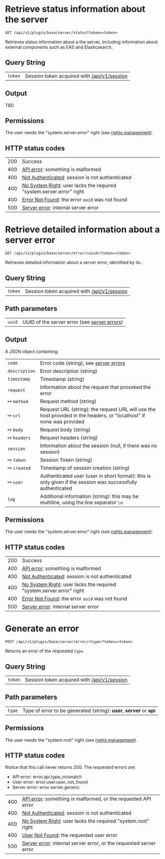 # Retrieve status information about the server
    GET /api/v1/plugin/base/server/status?token=<token>

Retrieves status information about a the server, including information about external components such as EAS and Elasticsearch.

## Query String

|   |   |
|---|---|
| `token` | Session token acquired with [/api/v1/session](/technical/api/session/session.md) |

## Output

TBD

## Permissions

The user needs the "system.server.error" right (see [rights management](/technical/rightsmanagement/rightsmanagement.md)).

## HTTP status codes

|   |   |
|---|---|
| 200 | Success |
| 400 | [API error](/technical/errors/errors.md#api_error): something is malformed |
| 400 | [Not Authenticated](/technical/errors/errors.md#not_authenticated): session is not authenticated |
| 400 | [No System Right](/technical/errors/errors.md#no_system_right): user lacks the required "system.server.error" right |
| 400 | [Error Not Found](/technical/errors/errors.md#error_not_found): the error `uuid` was not found |
| 500 | [Server error](/technical/errors/errors.md#server_error): internal server error |





# Retrieve detailed information about a server error
    GET /api/v1/plugin/base/server/error/<uuid>?token=<token>

Retrieves detailed information about a server error, identified by its <uuid>.

## Query String

|   |   |
|---|---|
| `token` | Session token acquired with [/api/v1/session](/technical/api/session/session.md) |

## Path parameters

|   |   |
|---|---|
| `uuid` | UUID of the server error (see [server errors](/technical/errors/errors.md#server)) |

## Output

A JSON object containing:

|   |   |
|---|---|
| `code`            | Error code (string), see [server errors](/technical/errors/errors.md#server) |
| `description`     | Error description (string) |
| `timestamp`       | Timestamp (string) |
| `request`         | Information about the request that provoked the error |
| &#8614; `method`  | Request method (string) |
| &#8614; `url`     | Request URL (string): the request URL will use the host provided in the headers, or "localhost" if none was provided |
| &#8614; `body`    | Request body (string) |
| &#8614; `headers` | Request headers (string) |
| `session`         | Information about the session (null, if there was no session) |
| &#8614; `token`   | Session Token (string) |
| &#8614; `created` | Timestamp of session creation (string) |
| &#8614; `user`    | Authenticated user (user in short format): this is only given if the session was successfully authenticated |
| `log`             | Additional information (string): this may be multiline, using the line separator `\n` |

## Permissions

The user needs the "system.server.error" right (see [rights management](/technical/rightsmanagement/rightsmanagement.md)).

## HTTP status codes

|   |   |
|---|---|
| 200 | Success |
| 400 | [API error](/technical/errors/errors.md#api_error): something is malformed |
| 400 | [Not Authenticated](/technical/errors/errors.md#not_authenticated): session is not authenticated |
| 400 | [No System Right](/technical/errors/errors.md#no_system_right): user lacks the required "system.server.error" right |
| 400 | [Error Not Found](/technical/errors/errors.md#error_not_found): the error `uuid` was not found |
| 500 | [Server error](/technical/errors/errors.md#server_error): internal server error |





# Generate an error
    POST /api/v1/plugin/base/server/error/<type>?token=<token>

Returns an error of the requested `type`.

## Query String

|   |   |
|---|---|
| `token` | Session token acquired with [/api/v1/session](/technical/api/session/session.md) |

## Path parameters

|   |   |
|---|---|
| `type` | Type of error to be generated (string): **user**, **server** or **api** |

## Permissions

The user needs the "system.root" right (see [rights management](/technical/rightsmanagement/rightsmanagement.md)).

## HTTP status codes

Notice that this call never returns 200. The requested errors are:

- API error: error.api.type_mismatch
- User error: error.user.user_not_found
- Server error: error.server.generic

|   |   |
|---|---|
| 400 | [API error](/technical/errors/errors.md#api_error): something is malformed, or the requested API error |
| 400 | [Not Authenticated](/technical/errors/errors.md#not_authenticated): session is not authenticated |
| 400 | [No System Right](/technical/errors/errors.md#no_system_right): user lacks the required "system.root" right |
| 400 | [User Not Found](/technical/errors/errors.md#user_not_found): the requested user error |
| 500 | [Server error](/technical/errors/errors.md#server_error): internal server error, or the requested server error |

